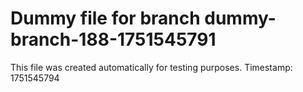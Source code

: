 # Dummy file for branch dummy-branch-188-1751545791

This file was created automatically for testing purposes.
Timestamp: 1751545794